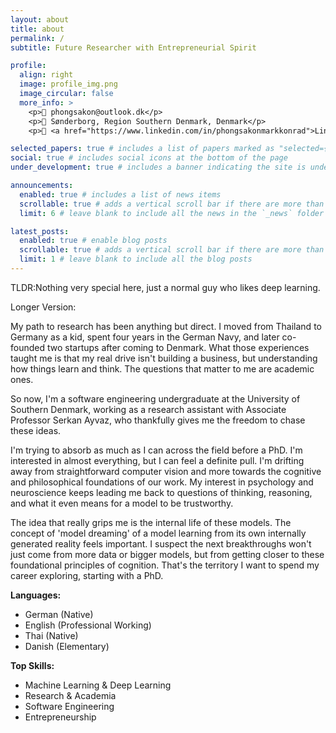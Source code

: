```yaml
---
layout: about
title: about
permalink: /
subtitle: Future Researcher with Entrepreneurial Spirit

profile:
  align: right
  image: profile_img.png
  image_circular: false
  more_info: >
    <p>📧 phongsakon@outlook.dk</p>
    <p>📍 Sønderborg, Region Southern Denmark, Denmark</p>
    <p>🔗 <a href="https://www.linkedin.com/in/phongsakonmarkkonrad">LinkedIn</a></p>

selected_papers: true # includes a list of papers marked as "selected={true}"
social: true # includes social icons at the bottom of the page
under_development: true # includes a banner indicating the site is under development

announcements:
  enabled: true # includes a list of news items
  scrollable: true # adds a vertical scroll bar if there are more than 3 news items
  limit: 6 # leave blank to include all the news in the `_news` folder

latest_posts:
  enabled: true # enable blog posts
  scrollable: true # adds a vertical scroll bar if there are more than 3 new posts items
  limit: 1 # leave blank to include all the blog posts
---
```


TLDR:Nothing very special here, just a normal guy who likes deep learning.

Longer Version:

My path to research has been anything but direct. I moved from Thailand to Germany as a kid, spent four years in the German Navy, and later co-founded two startups after coming to Denmark. What those experiences taught me is that my real drive isn't building a business, but understanding how things learn and think. The questions that matter to me are academic ones.

So now, I'm a software engineering undergraduate at the University of Southern Denmark, working as a research assistant with Associate Professor Serkan Ayvaz, who thankfully gives me the freedom to chase these ideas.

I'm trying to absorb as much as I can across the field before a PhD. I'm interested in almost everything, but I can feel a definite pull. I'm drifting away from straightforward computer vision and more towards the cognitive and philosophical foundations of our work. My interest in psychology and neuroscience keeps leading me back to questions of thinking, reasoning, and what it even means for a model to be trustworthy.

The idea that really grips me is the internal life of these models. The concept of 'model dreaming' of a model learning from its own internally generated reality feels important. I suspect the next breakthroughs won't just come from more data or bigger models, but from getting closer to these foundational principles of cognition. That's the territory I want to spend my career exploring, starting with a PhD.

**Languages:**
- German (Native)
- English (Professional Working)
- Thai (Native)
- Danish (Elementary)

**Top Skills:**
- Machine Learning & Deep Learning
- Research & Academia
- Software Engineering
- Entrepreneurship
